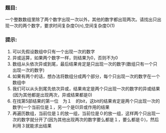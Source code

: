 ### 题目:<br>
一个整数数组里除了两个数字出现一次以外，其他的数字都出现两次。请找出只出现一次的两个数字，要求时间复杂度O(n),空间复杂度O(1)<br>
### 提示:<br>

1. 可以先假设数组中只有一个出现一次的数字<br>
2. 异或运算，如果两个数字一样，则结果为0，否则不为0<br>
3. 数组从头依次异或到尾，最后结果肯定是只出现一次的数字(数组只有一个只出现一次的数字)<br>
4. 如果有两个的话，想办法将数组分成两个部分，每个只出现一次的数字在一个数组中<br>
5. 我们可以从头到尾先依次异或，结果肯定是两个只出现一次的数字的异或结果(因为其他都是出现两次，异或结果都是0)<br>
6. 在找第5部结果的第一位　为１　的bit，这bit的结果肯定是两个只出现一次的数字(一个当前位是１，另一个是0)异或作用的结果<br>
7. 再遍历数组，当前位是１的放一组，当前位是０的放一组，这样两个只出现一次的数字就分开了(因为其他出现两次的数字要么都是１，要么都是０)，然后利用３就能求出结果
